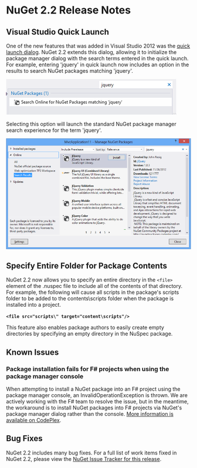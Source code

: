 # NuGet 2.2 Release Notes

## Visual Studio Quick Launch
One of the new features that was added in Visual Studio 2012 was the [quick launch dialog](http://msdn.microsoft.com/library/hh417697.aspx). NuGet 2.2 extends this dialog, allowing it to initialize the package manager dialog with the search terms entered in the quick launch. For example, entering 'jquery' in quick launch now includes an option in the results to search NuGet packages matching 'jquery'.

![NuGet in Visual Studio Quick Launch](Images/quick-launch.png)

Selecting this option will launch the standard NuGet package manager search experience for the term 'jquery'.

![Pre-populated NuGet Package Manager Dialog](Images/pkg-mgr-search-from-quick-launch.png)

## Specify Entire Folder for Package Contents
NuGet 2.2 now allows you to specify an entire directory in the `<file>` element of the .nuspec file to include all of the contents of that directory. For example, the following will cause all scripts in the package's scripts folder to be added to the contents\scripts folder when the package is installed into a project.

**`<file src="scripts\" target="content\scripts"/>`**

This feature also enables package authors to easily create empty directories by specifying an empty directory in the NuSpec package. 

## Known Issues

### Package installation fails for F# projects when using the package manager console
When attempting to install a NuGet package into an F# project using the package manager console, an InvalidOperationException is thrown. We are actively working with the F# team to resolve the issue, but in the meantime, the workaround is to install NuGet packages into F# projects via NuGet's package manager dialog rather than the console. [More information is available on CodePlex](http://nuget.codeplex.com/workitem/2873).


## Bug Fixes
NuGet 2.2 includes many bug fixes. For a full list of work items fixed in NuGet 2.2, please view the [NuGet Issue Tracker for this release](http://nuget.codeplex.com/workitem/list/advanced?keyword=&status=Closed&type=All&priority=All&release=NuGet%202.2&assignedTo=All&component=All&sortField=LastUpdatedDate&sortDirection=Descending&page=0).
